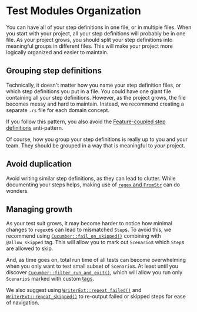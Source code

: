 Test Modules Organization
=========================

You can have all of your step definitions in one file, or in multiple files. When you start with your project, all your step definitions will probably be in one file. As your project grows, you should split your step definitions into meaningful groups in different files. This will make your project more logically organized and easier to maintain.




## Grouping step definitions

Technically, it doesn't matter how you name your step definition files, or which step definitions you put in a file. You could have one giant file containing all your step definitions. However, as the project grows, the file becomes messy and hard to maintain. Instead, we recommend creating a separate `.rs` file for each domain concept.

If you follow this pattern, you also avoid the [Feature-coupled step definitions](https://cucumberio/docs/guides/anti-patterns/#feature-coupled-step-definitions) anti-pattern.

Of course, how you group your step definitions is really up to you and your team. They should be grouped in a way that is meaningful to _your_ project.




## Avoid duplication

Avoid writing similar step definitions, as they can lead to clutter. While documenting your steps helps, making use of [`regex` and `FromStr`](Features.md#combining-regex-and-fromstr) can do wonders.




## Managing growth

As your test suit grows, it may become harder to notice how minimal changes to `regex`es can lead to mismatched `Step`s. To avoid this, we recommend using [`Cucumber::fail_on_skipped()`](https://docs.rs/cucumber/*/cucumber/struct.Cucumber.html#method.fail_on_skipped) combining with `@allow_skipped` tag. This will allow you to mark out `Scenario`s which `Step`s are allowed to skip.

And, as time goes on, total run time of all tests can become overwhelming when you only want to test small subset of `Scenario`s. At least until you discover [`Cucumber::filter_run_and_exit()`](https://docs.rs/cucumber/*/cucumber/struct.Cucumber.html#method.filter_run_and_exit), which will allow you run only `Scenario`s marked with custom [tags](https://cucumber.io/docs/cucumber/api/#tags). 

We also suggest using [`WriterExt::repeat_failed()`](https://docs.rs/cucumber/*/cucumber/trait.WriterExt.html#tymethod.repeat_failed) and [`WriterExt::repeat_skipped()`](https://docs.rs/cucumber/*/cucumber/trait.WriterExt.html#tymethod.repeat_skipped) to re-output failed or skipped steps for ease of navigation.
